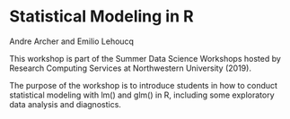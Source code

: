 # Statistical Modeling in R

Andre Archer and Emilio Lehoucq

This workshop is part of the Summer Data Science Workshops hosted by Research Computing Services at Northwestern University (2019).

The purpose of the workshop is to introduce students in how to conduct statistical modeling with lm() and glm() in R, including some exploratory data analysis and diagnostics.
